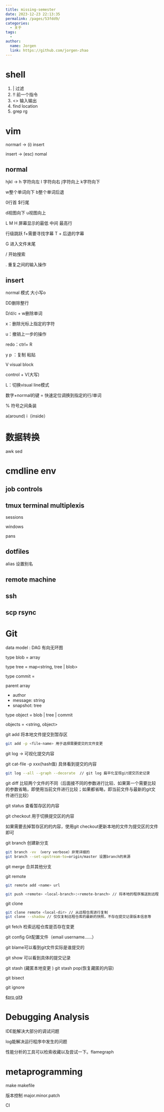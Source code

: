 ```yaml
---
title: missing-semester
date: 2023-12-23 22:13:35
permalink: /pages/53fdd9/
categories:
  - 关于
tags:
  - 
author: 
  name: Jorgen
  link: https://github.com/jorgen-zhao
---
```

# shell

1. | 过滤
2. !! 前一个指令 
3. <> 输入输出
4. find location
5. grep rg

# vim

normarl → (i) insert 

insert → (esc) nomal

## normal

hjkl → h 字符向左  l 字符向右 j字符向上 k字符向下

w整个单词向下 b整个单词后退

0行首  $行尾

d视图向下 u视图向上

L M H 屏幕显示的最低 中间  最高行

行级跳跃 f+需要寻找字幕 T + 后退的字幕

G 进入文件末尾

/ 开始搜索

. 重复之间的输入操作

## insert

normal 模式 大小写o

DD删除整行

D/d/c + w删除单词

x：删除光标上指定的字符

u：撤销上一步的操作

redo：ctrl+ R

y p ：复制 粘贴

V visual block

control + V(大写)

L：切换visual line模式

数字+normal的键 = 快速定位调换到指定的行/单词

% 符号之间条装

a(around) i（inside）

# 数据转换

awk sed

# cmdline env

## job controls

## tmux terminal multiplexis

sessions

windows

pans

## dotfiles

alias 设置别名

## remote machine

## ssh

## scp rsync

# Git
data model : DAG 有向无环图

type blob = array<byte>

type tree = map<string, tree | blob>

type commit = 

parent array<commit>

- author
- message: string
- snapshot: tree

type object = blob | tree | commit

objects = <string, object>

git add 将本地文件提交到暂存区

```bash
git add -p <file-name> 用于选择需要提交的文件变更
```

git log → 可视化提交内容

git cat-file -p xxx(hash值) 具体看到提交的内容

```bash
git log --all --graph --decorate  // git log 扁平化呈现git提交历史记录
```

git diff 比较两个文件的不同（后面接不同的参数进行比较、如果第一个需要比较的参数省略，即使用当前文件进行比较；如果都省略，即当前文件与最新的git文件进行比较）

git status 查看暂存区的内容

git checkout 用于切换提交区的内容

如果需要去掉暂存区的的内容，使用git checkout更新本地的文件为提交区的文件即可

git branch 创建新分支

```bash
git branch -vv （very verbose）非常详细的
git branch --set-upstream-to=origin/master 设置branch的来源
```

git merge 合并其他分支

git remote

```bash
git remote add <name> url

git push <remote> <local-branch>:<remote-branch> // 将本地的程序推送到远程仓库
```

git clone 

```bash
git clone remote <local-dir> // 从远程仓库进行复制
git clone --shadow // 仅仅复制远程仓库的最新的快照，不存在提交记录版本信息等
```

git fetch 检索远程仓库是否存在变更

git config Git配置文件（email username……）

git blame可以看到git文件实际是谁提交的

git show 可以看到具体的提交记录

git stash (藏匿本地变更 ) git stash pop(恢复藏匿的内容)

git bisect

git ignore

[《pro git》](https://git-scm.com/book/en/v2)

# Debugging Analysis

IDE能解决大部分的调试问题

log能解决运行程序中发生的问题

性能分析的工具可以检索收藏以及尝试一下。flamegraph

# metaprogramming

make makefile

版本控制 major.minor.patch

CI